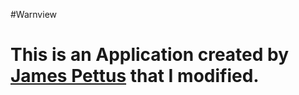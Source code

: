 #Warnview
<h1>This is an Application created by <a href="https://github.com/PettusWX/">James Pettus</a> that I modified.</h1>
